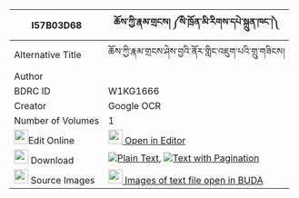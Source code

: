 |I57B03D68|ཆོས་ཀྱི་རྣམ་གྲངས། ༼སི་ཁྲོན་མི་རིགས་དཔེ་སྐྲུན་ཁང་།༽ 
| --- | --- 
|Alternative Title |ཆོས་ཀྱི་རྣམ་གྲངས་ཤེས་བྱའི་ནོར་གླིང་འཇུག་པའི་གྲུ་གཟིངས།
|Author | 
|BDRC ID | W1KG1666
|Creator | Google OCR
|Number of Volumes| 1
|<img width="25" src="https://img.icons8.com/color/25/000000/edit-property.png">Edit Online| [<img width="25" src="https://avatars.githubusercontent.com/u/45091458?s=200&v=4"> Open in Editor](http://editor.openpecha.org/I57B03D68)
|<img width="25" src="https://img.icons8.com/fluent/48/000000/download-2.png"/>  Download | [![](https://img.icons8.com/color/20/000000/txt.png)Plain Text](https://github.com/Openpecha/I57B03D68/releases/download/v1/cho_kyi_nam_drang_si_tron_miri_plain_I57B03D68.zip), [![](https://img.icons8.com/color/20/000000/txt.png)Text with Pagination](https://github.com/Openpecha/I57B03D68/releases/download/v1/cho_kyi_nam_drang_si_tron_miri_pages_I57B03D68.zip)
|<img width="25" src="https://img.icons8.com/plasticine/100/000000/pictures-folder.png"/>  Source Images | [<img width="25" src="https://library.bdrc.io/icons/BUDA-small.svg"> Images of text file open in BUDA](https://library.bdrc.io/show/bdr:W1KG1666)